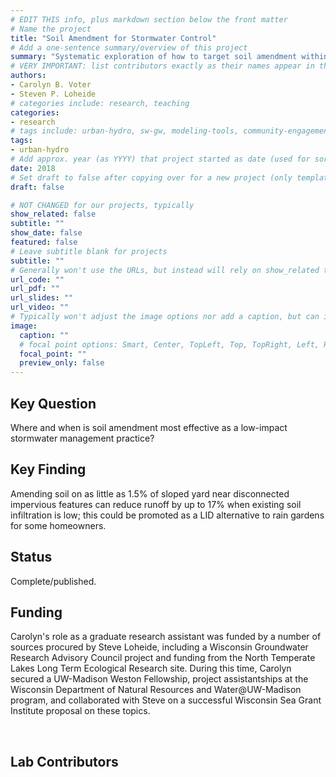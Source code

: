 ```yaml
---
# EDIT THIS info, plus markdown section below the front matter
# Name the project
title: "Soil Amendment for Stormwater Control"
# Add a one-sentence summary/overview of this project
summary: "Systematic exploration of how to target soil amendment within a parcel to optimize benefits for stormwater management"
# VERY IMPORTANT: list contributors exactly as their names appear in the person's Author page (e.g., Carolyn B. Voter, Rachel Zobel)
authors:
- Carolyn B. Voter
- Steven P. Loheide
# categories include: research, teaching
categories:
- research
# tags include: urban-hydro, sw-gw, modeling-tools, community-engagement
tags:
- urban-hydro
# Add approx. year (as YYYY) that project started as date (used for sorting)
date: 2018
# Set draft to false after copying over for a new project (only template/blank remains draft)
draft: false

# NOT CHANGED for our projects, typically
show_related: false
subtitle: ""
show_date: false
featured: false
# Leave subtitle blank for projects
subtitle: ""
# Generally won't use the URLs, but instead will rely on show_related true to display related publications and presentations. However, exceptions may occur (e.g., CSLS video).
url_code: ""
url_pdf: ""
url_slides: ""
url_video: ""
# Typically won't adjust the image options nor add a caption, but can if needed.
image:
  caption: ""
  # focal point options: Smart, Center, TopLeft, Top, TopRight, Left, Right, BottomLeft, Bottom, BottomRight
  focal_point: ""
  preview_only: false
---
```

## Key Question
Where and when is soil amendment most effective as a low-impact stormwater management practice?

## Key Finding
Amending soil on as little as 1.5% of sloped yard near disconnected impervious features can reduce runoff by up to 17% when existing soil infiltration is low; this could be promoted as a LID alternative to rain gardens for some homeowners.

## Status
Complete/published.

## Funding
Carolyn's role as a graduate research assistant was funded by a number of sources procured by Steve Loheide, including a Wisconsin Groundwater Research Advisory Council project and funding from the North Temperate Lakes Long Term Ecological Research site. During this time, Carolyn secured a UW-Madison Weston Fellowship, project assistantships at the Wisconsin Department of Natural Resources and Water@UW-Madison program, and collaborated with Steve on a successful Wisconsin Sea Grant Institute proposal on these topics.

<br>

## Lab Contributors

